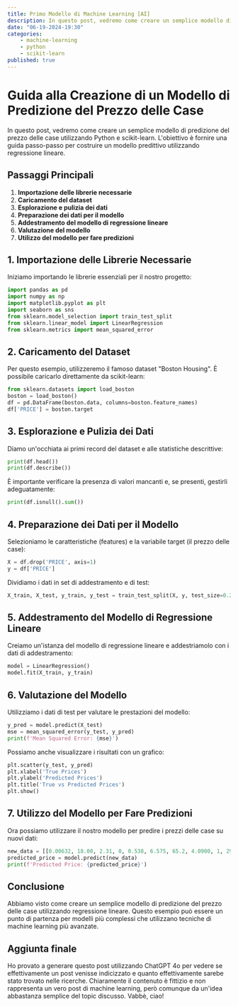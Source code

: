```yaml
---
title: Primo Modello di Machine Learning [AI]
description: In questo post, vedremo come creare un semplice modello di predizione del prezzo delle case utilizzando Python e scikit-learn. L'obiettivo è fornire una guida passo-passo per costruire un modello predittivo utilizzando regressione lineare.
date: "06-19-2024-19:30"
categories: 
    - machine-learning
    - python
    - scikit-learn
published: true
---
```


# Guida alla Creazione di un Modello di Predizione del Prezzo delle Case

In questo post, vedremo come creare un semplice modello di predizione del prezzo delle case utilizzando Python e scikit-learn. L'obiettivo è fornire una guida passo-passo per costruire un modello predittivo utilizzando regressione lineare.

## Passaggi Principali

1. **Importazione delle librerie necessarie**
2. **Caricamento del dataset**
3. **Esplorazione e pulizia dei dati**
4. **Preparazione dei dati per il modello**
5. **Addestramento del modello di regressione lineare**
6. **Valutazione del modello**
7. **Utilizzo del modello per fare predizioni**

## 1. Importazione delle Librerie Necessarie

Iniziamo importando le librerie essenziali per il nostro progetto:

```python
import pandas as pd
import numpy as np
import matplotlib.pyplot as plt
import seaborn as sns
from sklearn.model_selection import train_test_split
from sklearn.linear_model import LinearRegression
from sklearn.metrics import mean_squared_error
```

## 2. Caricamento del Dataset

Per questo esempio, utilizzeremo il famoso dataset "Boston Housing". È possibile caricarlo direttamente da scikit-learn:

```python
from sklearn.datasets import load_boston
boston = load_boston()
df = pd.DataFrame(boston.data, columns=boston.feature_names)
df['PRICE'] = boston.target
```

## 3. Esplorazione e Pulizia dei Dati

Diamo un'occhiata ai primi record del dataset e alle statistiche descrittive:

```python
print(df.head())
print(df.describe())
```

È importante verificare la presenza di valori mancanti e, se presenti, gestirli adeguatamente:

```python
print(df.isnull().sum())
```

## 4. Preparazione dei Dati per il Modello

Selezioniamo le caratteristiche (features) e la variabile target (il prezzo delle case):

```python
X = df.drop('PRICE', axis=1)
y = df['PRICE']
```

Dividiamo i dati in set di addestramento e di test:

```python
X_train, X_test, y_train, y_test = train_test_split(X, y, test_size=0.2, random_state=42)
```

## 5. Addestramento del Modello di Regressione Lineare

Creiamo un'istanza del modello di regressione lineare e addestriamolo con i dati di addestramento:

```python
model = LinearRegression()
model.fit(X_train, y_train)
```

## 6. Valutazione del Modello

Utilizziamo i dati di test per valutare le prestazioni del modello:

```python
y_pred = model.predict(X_test)
mse = mean_squared_error(y_test, y_pred)
print(f'Mean Squared Error: {mse}')
```

Possiamo anche visualizzare i risultati con un grafico:

```python
plt.scatter(y_test, y_pred)
plt.xlabel('True Prices')
plt.ylabel('Predicted Prices')
plt.title('True vs Predicted Prices')
plt.show()
```

## 7. Utilizzo del Modello per Fare Predizioni

Ora possiamo utilizzare il nostro modello per predire i prezzi delle case su nuovi dati:

```python
new_data = [[0.00632, 18.00, 2.31, 0, 0.538, 6.575, 65.2, 4.0900, 1, 296, 15.3, 396.90, 4.98]]  # Nuovi dati
predicted_price = model.predict(new_data)
print(f'Predicted Price: {predicted_price}')
```

## Conclusione

Abbiamo visto come creare un semplice modello di predizione del prezzo delle case utilizzando regressione lineare. Questo esempio può essere un punto di partenza per modelli più complessi che utilizzano tecniche di machine learning più avanzate.

## Aggiunta finale

Ho provato a generare questo post utilizzando ChatGPT 4o per vedere se effettivamente un post venisse indicizzato e quanto effettivamente sarebe stato trovato nelle ricerche. Chiaramente il contenuto è fittizio e non rappresenta un vero post di machine learning, però comunque da un'idea abbastanza semplice del topic discusso. Vabbè, ciao!
